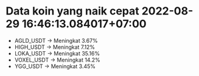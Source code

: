 # Data koin yang naik cepat 2022-08-29 16:46:13.084017+07:00

* AGLD_USDT -> Meningkat 3.67%
* HIGH_USDT -> Meningkat 7.12%
* LOKA_USDT -> Meningkat 35.16%
* VOXEL_USDT -> Meningkat 14.2%
* YGG_USDT -> Meningkat 3.45%
